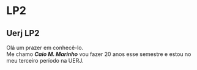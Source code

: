   LP2
===============
  Uerj LP2
---------------
Olá um prazer em conhecê-lo.  
Me chamo ***Caio M. Marinho*** vou fazer 20 anos esse semestre e estou no meu terceiro período na UERJ.  
